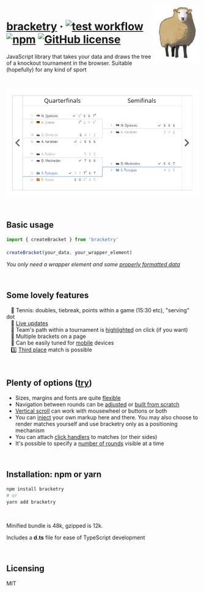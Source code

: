 <img src="https://github.com/sbachinin/bracketry/blob/main/images/logo1.png?raw=true" align="right" height="150px">

# [bracketry](https://sbachinin.github.io/bracketry-site) &middot; [![test workflow](https://github.com/sbachinin/bracketry/actions/workflows/main.yml/badge.svg)](https://github.com/sbachinin/bracketry/actions/) [![npm](https://img.shields.io/npm/v/bracketry.svg?style=flat-square)](https://www.npmjs.com/package/bracketry) [![GitHub license](https://img.shields.io/badge/license-MIT-blue.svg?style=flat-square)](https://github.com/sbachinin/bracketry/blob/main/LICENSE.md)

JavaScript library that takes your data and draws the tree of a knockout tournament in the browser. Suitable (hopefully) for any kind of sport

<br>


![alt text](https://github.com/sbachinin/bracketry/blob/main/images/example.jpg?raw=true)

<br>

## Basic usage

```javascript
import { createBracket } from 'bracketry'

createBracket(your_data, your_wrapper_element)
```

_You only need a wrapper element and some <a href="https://bracketry.app/data-shape">properly formatted data</a>_

<br>

## Some lovely features

&nbsp;&nbsp; 🎾 Tennis: doubles, tiebreak, points within a game (15:30 etc), "serving" dot  
&nbsp;&nbsp; 🍏 <a href="https://bracketry.app/live-updates">Live updates</a>  
&nbsp;&nbsp; 🔦 Team's path within a tournament is <a href="https://bracketry.app/highlight-history">highlighted</a> on click (if you want)  
&nbsp;&nbsp; 👯 Multiple brackets on a page  
&nbsp;&nbsp; 📱 Can be easily tuned for <a href="https://bracketry.app/mobile">mobile</a> devices  
&nbsp;&nbsp; 3️⃣ <a href="https://bracketry.app/bronze">Third place</a> match is possible

<br>

## Plenty of options (<a href="https://bracketry.app/options">try</a>)

* Sizes, margins and fonts are quite <a href="https://bracketry.app/fonts-colors-sizes">flexible</a>
* Navigation between rounds can be <a href="https://bracketry.app/adjust-nav-buttons">adjusted</a> or <a href="https://bracketry.app/external-navigation">built from scratch</a>  
* <a href="https://bracketry.app/scroll-modes">Vertical scroll</a> can work with mousewheel or buttons or both  
* You can <a href="https://bracketry.app/inject-markup">inject</a> your own markup here and there. You may also choose to render matches yourself and use bracketry only as a positioning mechanism  
* You can attach <a href="https://bracketry.app/click-handlers">click handlers</a> to matches (or their sides)  
* It's possible to specify a <a href="https://bracketry.app/rounds-count">number of rounds</a> visible at a time

<br>

## Installation: npm or yarn

```bash
npm install bracketry
# or
yarn add bracketry
```

<br>


Minified bundle is 48k, gzipped is 12k.


Includes a __d.ts__ file for ease of TypeScript development

<br>

## Licensing

MIT